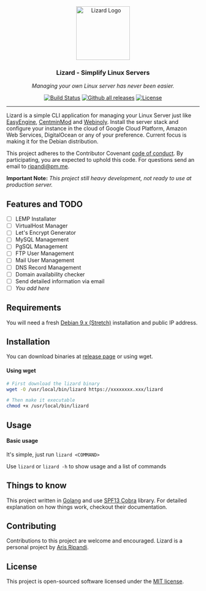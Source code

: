 <div align="center">
  <img alt="Lizard Logo" src="https://image.flaticon.com/icons/svg/178/178396.svg" height="140" />
  <h3 align="center">Lizard - Simplify Linux Servers</h3>
  <p align="center">
    <em>Managing your own Linux server has never been easier.</em>
  </p>
</div>

<p align="center">
  <a href="https://travis-ci.org/riipandi/lizard"><img src="https://travis-ci.org/riipandi/lizard.svg" alt="Build Status"></a>
  <a href="https://GitHub.com/riipandi/lizard/releases/"><img src="https://img.shields.io/github/downloads/riipandi/lizard/total.svg" alt="Github all releases"></a>
  <a href="./LICENSE"><img src="https://img.shields.io/badge/License-MIT-yellow.svg" alt="License"></a>
</p>

---

Lizard is a simple CLI application for managing your Linux Server just like
[EasyEngine](https://easyengine.io/), [CentminMod](https://centminmod.com/) and
[Webinoly](https://webinoly.com/en/). Install the server stack and configure your
instance in the cloud of Google Cloud Platform, Amazon Web Services, DigitalOcean
or any of your preference. Current focus is making it for the Debian distribution.

This project adheres to the Contributor Covenant [code of conduct](CODE_OF_CONDUCT.md).
By participating, you are expected to uphold this code. For questions send an email to
ripandi@pm.me.

__Important Note:__ *This project still heavy development, not ready to use at production server.*

## Features and TODO

- [ ] LEMP Installater
- [ ] VirtualHost Manager
- [ ] Let's Encrypt Generator
- [ ] MySQL Management
- [ ] PgSQL Management
- [ ] FTP User Management
- [ ] Mail User Management
- [ ] DNS Record Management
- [ ] Domain availability checker
- [ ] Send detailed information via email
- [ ] *You add here*

## Requirements

You will need a fresh [Debian 9.x (Stretch)](https://debian.org/) installation and public IP address.

## Installation

You can download binaries at [release page](https://github.com/riipandi/lizard/releases) or using wget.

#### Using wget

```bash
# First download the lizard binary
wget -O /usr/local/bin/lizard https://xxxxxxxx.xxx/lizard

# Then make it executable
chmod +x /usr/local/bin/lizard
```

## Usage

#### Basic usage

It's simple, just run `lizard <COMMAND>`

Use `lizard` or `lizard -h` to show usage and a list of commands

## Things to know

This project written in [Golang](https://golang.org/) and use
[SPF13 Cobra](https://github.com/spf13/cobra) library. For detailed
explanation on how things work, checkout their documentation.

## Contributing

Contributions to this project are welcome and encouraged. Lizard is a
personal project by [Aris Ripandi](https://aris.web.id).

## License

This project is open-sourced software licensed under the [MIT license](./LICENSE).
